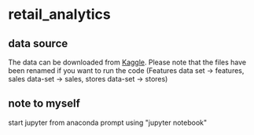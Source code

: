 # retail_analytics

## data source
The data can be downloaded from [Kaggle](https://www.kaggle.com/jessgoode/starter-retail-data-analytics-fddf685e-a).
Please note that the files have been renamed if you want to run the code (Features data set -> features, sales data-set -> sales, stores data-set -> stores)

## note to myself
start jupyter from anaconda prompt using "jupyter notebook"